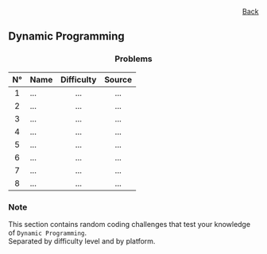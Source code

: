 <p align="right">
  <a href="/README.md">Back</a>
</p>

<h2>Dynamic Programming</h2>

<h3 align="center">Problems</h3>

<div align="center">

| N° | Name	| Difficulty | Source |
|:---: |---	|:---:	|:---:	|
| 1 | ...	| ... | ...	|
| 2 | ...	| ... | ... |
| 3 | ... | ... | ... |
| 4 | ... | ... | ... |
| 5 | ... | ... | ... |
| 6 | ... | ... | ... |
| 7 | ... | ... | ... |
| 8 | ... | ... | ... |

</div>

<h3>Note</h3>

<p>
  This section contains random coding challenges that test your knowledge of <code>Dynamic Programming</code>.<br> Separated by difficulty level and by platform.
</p>
